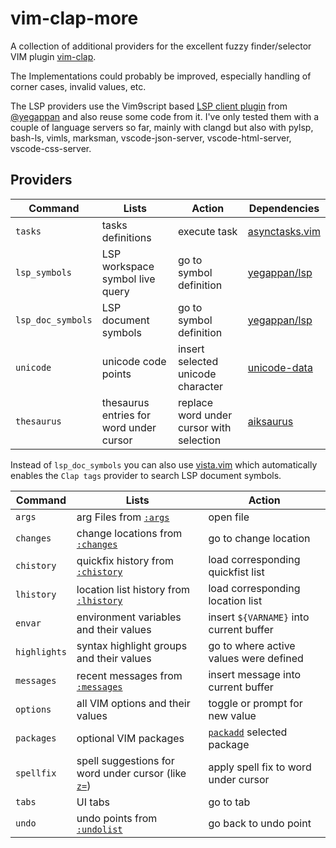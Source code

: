 # vim-clap-more


A collection of additional providers for the excellent fuzzy finder/selector
VIM plugin [vim-clap](https://github.com/liuchengxu/vim-clap).

The Implementations could probably be improved, especially handling of corner cases, invalid values, etc.

The LSP providers use the Vim9script based [LSP client plugin](https://github.com/yegappan/lsp)
from [@yegappan](https://github.com/yegappan) and also reuse some code from it.
I've only tested them with a couple of language servers so far, mainly with clangd but also with
pylsp, bash-ls, vimls, marksman, vscode-json-server, vscode-html-server, vscode-css-server.




## Providers

| Command           | Lists                                   | Action                                   | Dependencies                                                       |
| ----------------- | --------------------------------------- | ---------------------------------------- | ------------------------------------------------------------------ |
| `tasks`           | tasks definitions                       | execute task                             | [asynctasks.vim](https://github.com/skywind3000/asynctasks.vim)    |
| `lsp_symbols`     | LSP workspace symbol live query         | go to symbol definition                  | [yegappan/lsp](https://github.com/yegappan/lsp)                    |
| `lsp_doc_symbols` | LSP document symbols                    | go to symbol definition                  | [yegappan/lsp](https://github.com/yegappan/lsp)                    |
| `unicode`         | unicode code points                     | insert selected unicode character        | [unicode-data](https://repology.org/project/unicode-data/versions) |
| `thesaurus`       | thesaurus entries for word under cursor | replace word under cursor with selection | [aiksaurus](https://repology.org/project/aiksaurus/versions)       |

Instead of `lsp_doc_symbols` you can also use [vista.vim](https://github.com/liuchengxu/vista.vim)
which automatically enables the `Clap tags` provider to search LSP document symbols.


| Command      | Lists                                                                                          | Action                                                                       |
| ------------ | -------------------------------------------------------------------------------------------    | --------------------------------------------------------------               |
| `args`       | arg Files from [`:args`](https://vimhelp.org/editing.txt.html#%3Aargs)                         | open file                                                                    |
| `changes`    | change locations from [`:changes`](https://vimhelp.org/motion.txt.html#%3Achanges)             | go to change location                                                        |
| `chistory`   | quickfix history from [`:chistory`](https://vimhelp.org/quickfix.txt.html#%3Achistory)         | load corresponding quickfist list                                            |
| `lhistory`   | location list history from [`:lhistory`](https://vimhelp.org/quickfix.txt.html#%3Alhistory)    | load corresponding location list                                             |
| `envar`      | environment variables and their values                                                         | insert `${VARNAME}` into current buffer                                      |
| `highlights` | syntax highlight groups and their values                                                       | go to where active values were defined                                       |
| `messages`   | recent messages from [`:messages`](https://vimhelp.org/message.txt.html#%3Amessages)           | insert message into current buffer                                           |
| `options`    | all VIM options and their values                                                               | toggle or prompt for new value                                               |
| `packages`   | optional VIM packages                                                                          | [`packadd`](https://vimhelp.org/repeat.txt.html#%3Apackadd) selected package |
| `spellfix`   | spell suggestions for word under cursor (like [`z=`](https://vimhelp.org/spell.txt.html#z%3D)) | apply spell fix to word under cursor                                         |
| `tabs`       | UI tabs                                                                                        | go to tab                                                                    |
| `undo`       | undo points from [`:undolist`](https://vimhelp.org/undo.txt.html#%3Aundolist)                  | go back to undo point                                                        |

